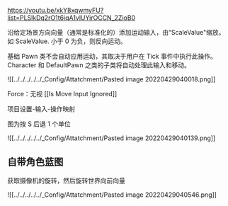 https://youtu.be/xkY8xqwmyFU?list=PLSlkDq2rO1t6iqA1vlUYirOCCN_2ZioB0


沿给定场景方向向量（通常是标准化的）添加运动输入，由“ScaleValue"缩放。如 ScaleValue. 小于 0 为负，则反向运动。

基础 Pawn 类不会自动应用运动，其取决于用户在 Tick 事件中执行此操作。Character 和 DefaultPawn 之类的子类将自动处理此输入和移动。

![[../../../../../_Config/Attatchment/Pasted image 20220429040018.png]]

Force：无视 [[Is Move Input Ignored]]

项目设置-输入-操作映射

图为按 S 后退 1 个单位

![[../../../../../_Config/Attatchment/Pasted image 20220429040139.png]]


## 自带角色蓝图
获取摄像机的旋转，然后旋转世界向前向量


![[../../../../../_Config/Attatchment/Pasted image 20220429040546.png]]





